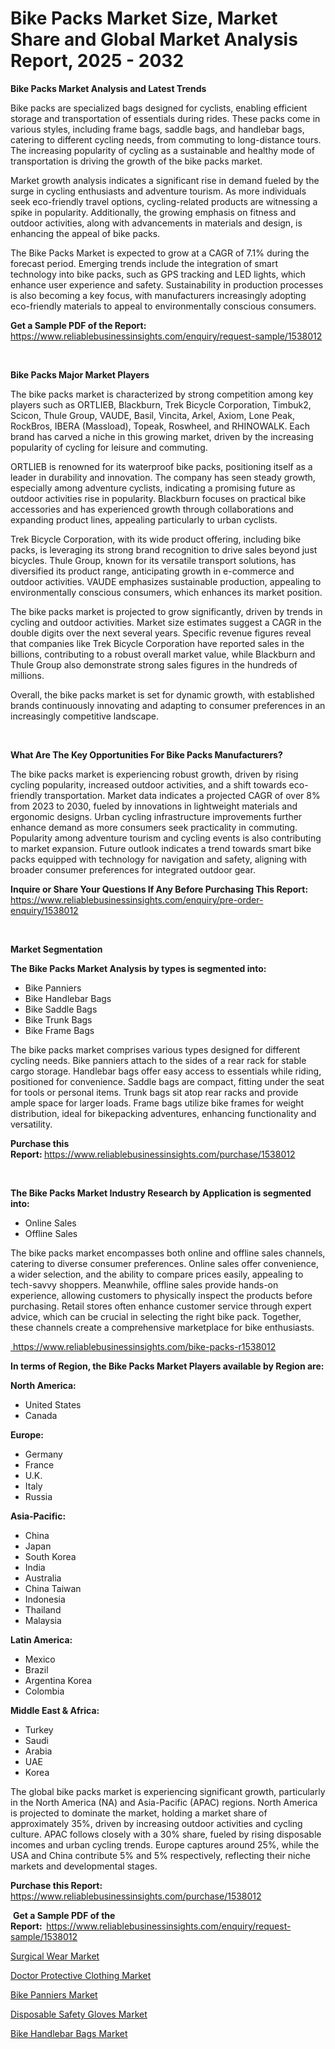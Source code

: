 <p><h1>Bike Packs Market Size, Market Share and Global Market Analysis Report, 2025 - 2032</h1></p><p><strong>Bike Packs Market Analysis and Latest Trends</strong></p>
<p><p>Bike packs are specialized bags designed for cyclists, enabling efficient storage and transportation of essentials during rides. These packs come in various styles, including frame bags, saddle bags, and handlebar bags, catering to different cycling needs, from commuting to long-distance tours. The increasing popularity of cycling as a sustainable and healthy mode of transportation is driving the growth of the bike packs market.</p><p>Market growth analysis indicates a significant rise in demand fueled by the surge in cycling enthusiasts and adventure tourism. As more individuals seek eco-friendly travel options, cycling-related products are witnessing a spike in popularity. Additionally, the growing emphasis on fitness and outdoor activities, along with advancements in materials and design, is enhancing the appeal of bike packs.</p><p>The Bike Packs Market is expected to grow at a CAGR of 7.1% during the forecast period. Emerging trends include the integration of smart technology into bike packs, such as GPS tracking and LED lights, which enhance user experience and safety. Sustainability in production processes is also becoming a key focus, with manufacturers increasingly adopting eco-friendly materials to appeal to environmentally conscious consumers.</p></p>
<p><strong>Get a Sample PDF of the Report:&nbsp;</strong> <a href="https://www.reliablebusinessinsights.com/enquiry/request-sample/1538012?utm_campaign=1873&utm_medium=2&utm_source=Github&utm_content=ia&utm_term=08022025&utm_id=bike-packs">https://www.reliablebusinessinsights.com/enquiry/request-sample/1538012</a></p>
<p>&nbsp;</p>
<p><strong>Bike Packs Major Market Players</strong></p>
<p><p>The bike packs market is characterized by strong competition among key players such as ORTLIEB, Blackburn, Trek Bicycle Corporation, Timbuk2, Scicon, Thule Group, VAUDE, Basil, Vincita, Arkel, Axiom, Lone Peak, RockBros, IBERA (Massload), Topeak, Roswheel, and RHINOWALK. Each brand has carved a niche in this growing market, driven by the increasing popularity of cycling for leisure and commuting.</p><p>ORTLIEB is renowned for its waterproof bike packs, positioning itself as a leader in durability and innovation. The company has seen steady growth, especially among adventure cyclists, indicating a promising future as outdoor activities rise in popularity. Blackburn focuses on practical bike accessories and has experienced growth through collaborations and expanding product lines, appealing particularly to urban cyclists.</p><p>Trek Bicycle Corporation, with its wide product offering, including bike packs, is leveraging its strong brand recognition to drive sales beyond just bicycles. Thule Group, known for its versatile transport solutions, has diversified its product range, anticipating growth in e-commerce and outdoor activities. VAUDE emphasizes sustainable production, appealing to environmentally conscious consumers, which enhances its market position.</p><p>The bike packs market is projected to grow significantly, driven by trends in cycling and outdoor activities. Market size estimates suggest a CAGR in the double digits over the next several years. Specific revenue figures reveal that companies like Trek Bicycle Corporation have reported sales in the billions, contributing to a robust overall market value, while Blackburn and Thule Group also demonstrate strong sales figures in the hundreds of millions.</p><p>Overall, the bike packs market is set for dynamic growth, with established brands continuously innovating and adapting to consumer preferences in an increasingly competitive landscape.</p></p>
<p>&nbsp;</p>
<p><strong>What Are The Key Opportunities For Bike Packs Manufacturers?</strong></p>
<p><p>The bike packs market is experiencing robust growth, driven by rising cycling popularity, increased outdoor activities, and a shift towards eco-friendly transportation. Market data indicates a projected CAGR of over 8% from 2023 to 2030, fueled by innovations in lightweight materials and ergonomic designs. Urban cycling infrastructure improvements further enhance demand as more consumers seek practicality in commuting. Popularity among adventure tourism and cycling events is also contributing to market expansion. Future outlook indicates a trend towards smart bike packs equipped with technology for navigation and safety, aligning with broader consumer preferences for integrated outdoor gear.</p></p>
<p><strong>Inquire or Share Your Questions If Any Before Purchasing This Report:</strong> <a href="https://www.reliablebusinessinsights.com/enquiry/pre-order-enquiry/1538012?utm_campaign=1873&utm_medium=2&utm_source=Github&utm_content=ia&utm_term=08022025&utm_id=bike-packs">https://www.reliablebusinessinsights.com/enquiry/pre-order-enquiry/1538012</a></p>
<p>&nbsp;</p>
<p><strong>Market Segmentation</strong></p>
<p><strong>The Bike Packs Market Analysis by types is segmented into:</strong></p>
<p><ul><li>Bike Panniers</li><li>Bike Handlebar Bags</li><li>Bike Saddle Bags</li><li>Bike Trunk Bags</li><li>Bike Frame Bags</li></ul></p>
<p><p>The bike packs market comprises various types designed for different cycling needs. Bike panniers attach to the sides of a rear rack for stable cargo storage. Handlebar bags offer easy access to essentials while riding, positioned for convenience. Saddle bags are compact, fitting under the seat for tools or personal items. Trunk bags sit atop rear racks and provide ample space for larger loads. Frame bags utilize bike frames for weight distribution, ideal for bikepacking adventures, enhancing functionality and versatility.</p></p>
<p><strong>Purchase this Report:&nbsp;</strong><a href="https://www.reliablebusinessinsights.com/purchase/1538012?utm_campaign=1873&utm_medium=2&utm_source=Github&utm_content=ia&utm_term=08022025&utm_id=bike-packs">https://www.reliablebusinessinsights.com/purchase/1538012</a></p>
<p>&nbsp;</p>
<p><strong>The Bike Packs Market Industry Research by Application is segmented into:</strong></p>
<p><ul><li>Online Sales</li><li>Offline Sales</li></ul></p>
<p><p>The bike packs market encompasses both online and offline sales channels, catering to diverse consumer preferences. Online sales offer convenience, a wider selection, and the ability to compare prices easily, appealing to tech-savvy shoppers. Meanwhile, offline sales provide hands-on experience, allowing customers to physically inspect the products before purchasing. Retail stores often enhance customer service through expert advice, which can be crucial in selecting the right bike pack. Together, these channels create a comprehensive marketplace for bike enthusiasts.</p></p>
<p><a href="https://www.reliablebusinessinsights.com/bike-packs-r1538012?utm_campaign=1873&utm_medium=2&utm_source=Github&utm_content=ia&utm_term=08022025&utm_id=bike-packs">&nbsp;https://www.reliablebusinessinsights.com/bike-packs-r1538012</a></p>
<p><strong>In terms of Region, the Bike Packs Market Players available by Region are:</strong></p>
<p>
    <p> <strong> North America: </strong>
        <ul>
            <li>United States</li>
            <li>Canada</li>
        </ul>
        </p> 
    <p> <strong> Europe: </strong>
        <ul>
            <li>Germany</li>
            <li>France</li>
            <li>U.K.</li>
            <li>Italy</li>
            <li>Russia</li>
        </ul>
        </p> 
    <p> <strong> Asia-Pacific: </strong>
        <ul>
            <li>China</li>
            <li>Japan</li>
            <li>South Korea</li>
            <li>India</li>
            <li>Australia</li>
            <li>China Taiwan</li>
            <li>Indonesia</li>
            <li>Thailand</li>
            <li>Malaysia</li>
        </ul>
        </p> 
    <p> <strong> Latin America: </strong>
        <ul>
            <li>Mexico</li>
            <li>Brazil</li>
            <li>Argentina Korea</li>
            <li>Colombia</li>
        </ul>
        </p> 
    <p> <strong> Middle East & Africa: </strong>
        <ul>
            <li>Turkey</li>
            <li>Saudi</li>
            <li>Arabia</li>
            <li>UAE</li>
            <li>Korea</li>
        </ul>
    </p>
    </p>
<p><p>The global bike packs market is experiencing significant growth, particularly in the North America (NA) and Asia-Pacific (APAC) regions. North America is projected to dominate the market, holding a market share of approximately 35%, driven by increasing outdoor activities and cycling culture. APAC follows closely with a 30% share, fueled by rising disposable incomes and urban cycling trends. Europe captures around 25%, while the USA and China contribute 5% and 5% respectively, reflecting their niche markets and developmental stages.</p></p>
<p><strong>Purchase this Report: </strong><a href="https://www.reliablebusinessinsights.com/purchase/1538012?utm_campaign=1873&utm_medium=2&utm_source=Github&utm_content=ia&utm_term=08022025&utm_id=bike-packs">https://www.reliablebusinessinsights.com/purchase/1538012</a></p>
<p>&nbsp;<strong>Get a Sample PDF of the Report:&nbsp;&nbsp;</strong><a href="https://www.reliablebusinessinsights.com/enquiry/request-sample/1538012?utm_campaign=1873&utm_medium=2&utm_source=Github&utm_content=ia&utm_term=08022025&utm_id=bike-packs">https://www.reliablebusinessinsights.com/enquiry/request-sample/1538012</a></p>
<p><strong></strong></p>
<p><p><a href="https://github.com/domnikgisken/Market-Research-Report-List-1/blob/main/surgical-wear-market.md?utm_campaign=1873&utm_medium=2&utm_source=Github&utm_content=ia&utm_term=08022025&utm_id=bike-packs">Surgical Wear Market</a></p><p><a href="https://github.com/raquinyagua/Market-Research-Report-List-1/blob/main/doctor-protective-clothing-market.md?utm_campaign=1873&utm_medium=2&utm_source=Github&utm_content=ia&utm_term=08022025&utm_id=bike-packs">Doctor Protective Clothing Market</a></p><p><a href="https://github.com/chinwonhanie/Market-Research-Report-List-1/blob/main/bike-panniers-market.md?utm_campaign=1873&utm_medium=2&utm_source=Github&utm_content=ia&utm_term=08022025&utm_id=bike-packs">Bike Panniers Market</a></p><p><a href="https://github.com/vukiledubot90/Market-Research-Report-List-1/blob/main/disposable-safety-gloves-market.md?utm_campaign=1873&utm_medium=2&utm_source=Github&utm_content=ia&utm_term=08022025&utm_id=bike-packs">Disposable Safety Gloves Market</a></p><p><a href="https://github.com/liendlmbopda54/Market-Research-Report-List-1/blob/main/bike-handlebar-bags-market.md?utm_campaign=1873&utm_medium=2&utm_source=Github&utm_content=ia&utm_term=08022025&utm_id=bike-packs">Bike Handlebar Bags Market</a></p></p>